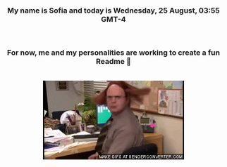 


<div align="center">
<h3 >My name is Sofia and today is Wednesday, 25 August, 03:55 GMT-4</h3><br>
<h3 >For now, me and my personalities are working to create a fun Readme 👋
</h3><br>
<img src='img/dwight.gif' alt='working...'/>
</div>
